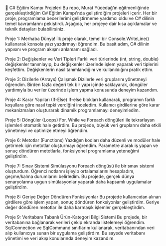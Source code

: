 🚀 C# Eğitim Kampı Projeleri
Bu repo, Murat Yücedağ’ın eğitmenliğinde gerçekleştirdiğim C# Eğitim Kampı'nda geliştirdiğim projeleri içerir. Her bir proje, programlama becerilerimi geliştirmeme yardımcı oldu ve C# dilinin temel kavramlarını pekiştirdi. Aşağıda, her projeye dair kısa açıklamalar ve teknik detayları bulabilirsiniz.

Proje 1: Merhaba Dünya!
İlk proje olarak, temel bir Console.WriteLine() kullanarak konsola yazı yazdırmayı öğrendim. Bu basit adım, C# dilinin yapısını ve program akışını anlamamı sağladı.

Proje 2: Değişkenler ve Veri Tipleri
Farklı veri türlerinde (int, string, double) değişkenler tanımlayıp, bu değişkenler üzerinde işlem yaparak veri tiplerini keşfettim. Değişkenlerin nasıl tanımlandığını ve kullanıldığını pratik ettim.

Proje 3: Dizilerle (Arrays) Çalışmak
Dizilerle veri gruplarını yönetmeyi öğrendim. Birden fazla değeri tek bir yapı içinde saklayarak, döngüler yardımıyla bu veriler üzerinde işlem yapma konusunda deneyim kazandım.

Proje 4: Karar Yapıları (If-Else)
If-else blokları kullanarak, programın farklı koşullara göre nasıl tepki verdiğini inceledim. Kullanıcı girdilerine göre karar mekanizmaları oluşturarak dinamik programlamayı deneyimledim.

Proje 5: Döngüler (Loops)
For, While ve Foreach döngüleri ile tekrarlayan işlemleri otomatik hale getirdim. Bu projede, büyük veri gruplarını daha etkili yönetmeyi ve optimize etmeyi öğrendim.

Proje 6: Metotlar (Functions)
Yazdığım kodları daha düzenli ve modüler hale getirmek için metotlar oluşturmayı öğrendim. Parametre alarak iş yapan ve sonuç döndüren metotlarla, fonksiyonel programlama yeteneğimi geliştirdim.

Proje 7: Sınav Sistemi Simülasyonu
Foreach döngüsü ile bir sınav sistemi oluşturdum. Öğrenci notlarını işleyip ortalamalarını hesapladım, geçme/kalma durumlarını belirledim. Bu projede, gerçek dünya senaryolarına uygun simülasyonlar yaparak daha kapsamlı uygulamalar geliştirdim.

Proje 8: Geriye Değer Döndüren Fonksiyonlar
Bu projede kullanıcıdan alınan girdilere göre işlem yapan, sonuç döndüren fonksiyonlar geliştirdim. Geriye değer döndüren metotlar ile daha karmaşık işlemler gerçekleştirdim.

Proje 9: Veritabanı Tabanlı Ürün-Kategori Bilgi Sistemi
Bu projede, bir veritabanına bağlanarak verileri çekip ekranda listelemeyi öğrendim. SqlConnection ve SqlCommand sınıflarını kullanarak, veritabanından veri alıp kullanıcıya sunan bir uygulama geliştirdim. Bu sayede veritabanı yönetimi ve veri akışı konularında deneyim kazandım.


